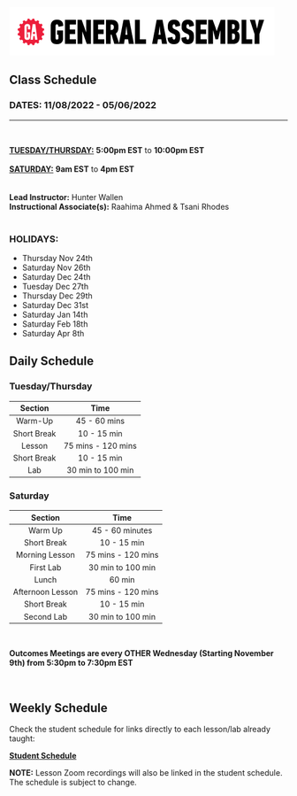 [![General Assembly Logo](/ga_cog.png)](https://generalassemb.ly)

## Class Schedule
### DATES: 11/08/2022 - 05/06/2022
<hr />
<br/>

**<ins>TUESDAY/THURSDAY:</ins>** **5:00pm EST** to **10:00pm EST**   
<br/>
**<ins>SATURDAY:</ins>** **9am EST** to **4pm EST**  
<br/>
<br/>
**Lead Instructor:** Hunter Wallen
<br/>
**Instructional Associate(s):** Raahima Ahmed & Tsani Rhodes
<br/>
<br/>

### HOLIDAYS: 
- Thursday Nov 24th
- Saturday Nov 26th 
- Saturday Dec 24th
- Tuesday Dec 27th
- Thursday Dec 29th
- Saturday Dec 31st
- Saturday Jan 14th
- Saturday Feb 18th
- Saturday Apr 8th


## Daily Schedule
### Tuesday/Thursday
| Section | Time |
|:--:|:---------:|
| Warm-Up | 45 - 60 mins |
| Short Break | 10 - 15 min |
| Lesson | 75 mins - 120 mins |
| Short Break | 10 - 15 min |
| Lab | 30 min to 100 min |

### Saturday
| Section | Time |
|:--:|:---------:|
| Warm Up | 45 - 60 minutes |
| Short Break | 10 - 15 min |
| Morning Lesson | 75 mins - 120 mins |
| First Lab | 30 min to 100 min |
| Lunch | 60 min |
| Afternoon Lesson | 75 mins - 120 mins |
| Short Break | 10 - 15 min |
| Second Lab | 30 min to 100 min |

<br/>

**Outcomes Meetings are every OTHER Wednesday (Starting November 9th) from 5:30pm to 7:30pm EST**

<br/>


## Weekly Schedule
Check the student schedule for links directly to each lesson/lab already taught:

**[Student Schedule]()**

**NOTE:** Lesson Zoom recordings will also be linked in the student schedule. The schedule is subject to change.
